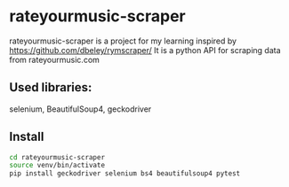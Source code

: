 # rateyourmusic-scraper
rateyourmusic-scraper is a project for my learning inspired by https://github.com/dbeley/rymscraper/
It is a python API for scraping data from rateyourmusic.com

## Used libraries:
selenium, BeautifulSoup4, geckodriver

## Install
```bash
cd rateyourmusic-scraper
source venv/bin/activate
pip install geckodriver selenium bs4 beautifulsoup4 pytest
```
